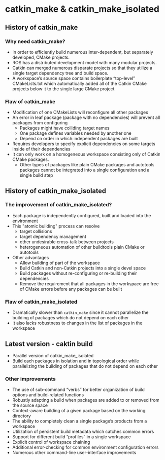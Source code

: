 # catkin_make & catkin_make_isolated

## History of catkin_make
### Why need catkin_make?
* In order to efficiently build numerous inter-dependent, but separately developed, CMake projects.
* ROS has a distributed development model with many modular projects.
* Catkin can merged numerous disparate projects so that they utilize a single target dependency tree and build space.
* A workspace’s source space contains boilerplate “top-level” CMakeLists.txt which automatically added all of the Catkin CMake projects below it
  to the single large CMake project

### Flaw of catkin_make
* Modification of one CMakeLists will reconfigure all other packages
* An error in leaf package (package with no dependencies) will prevent all packages from configuring
    - Packages might have colliding target names
    - One package defines variables needed by another one
    - Depend on order in which independent packages are built
* Requires developers to specify explicit dependencies on some targets inside of their dependencies
* It can only work on a homogeneous workspace consisting only of Catkin CMake packages.
    - Other types of packages like plain CMake packages and autotools packages cannot be integrated into a single configuration and a single build step

## History of catkin_make_isolated
### The improvement of catkin_make_isolated?
* Each package is independently configured, built and loaded into the environment
* This "atomic building" process can resolve
    - target collisions
    - target dependency management
    - other undesirable cross-talk between projects
    - heterogeneous automation of other buildtools plain CMake or autotools
* Other advantages
    - Allow building of part of the workspace
    - Build Catkin and non-Catkin projects into a single devel space
    - Build packages without re-configuring or re-building their dependencies
    - Remove the requirement that all packages in the workspace are free of CMake errors before any packages can be built

### Flaw of catkin_make_isolated
* Dramatically slower than `catkin_make` since it cannot parallelize the building of packages which do not depend on each other
* It also lacks robustness to changes in the list of packages in the workspace

## Latest version - caktin build
* Parallel version of catkin_make_isolated
* Build each packages in isolation and in topological order while parallelizing the building of packages that do not depend on each other

### Other improvements
* The use of sub-command “verbs” for better organization of build options and build-related functions
* Robustly adapting a build when packages are added to or removed from the source space
* Context-aware building of a given package based on the working directory
* The ability to completely clean a single package’s products from a workspace
* Utilization of persistent build metadata which catches common errors
* Support for different build “profiles” in a single workspace
* Explicit control of workspace chaining
* Additional error-checking for common environment configuration errors
* Numerous other command-line user-interface improvements
